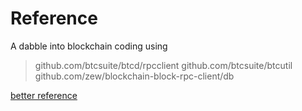 # Reference

A dabble into blockchain coding using

> github.com/btcsuite/btcd/rpcclient
> github.com/btcsuite/btcutil
> github.com/zew/blockchain-block-rpc-client/db

[better reference](https://jeiwan.cc/posts/building-blockchain-in-go-part-1/)